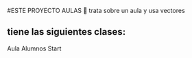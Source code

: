 #ESTE PROYECTO AULAS
:hammer: trata sobre un aula y usa vectores

## tiene las siguientes clases:

Aula
Alumnos
Start